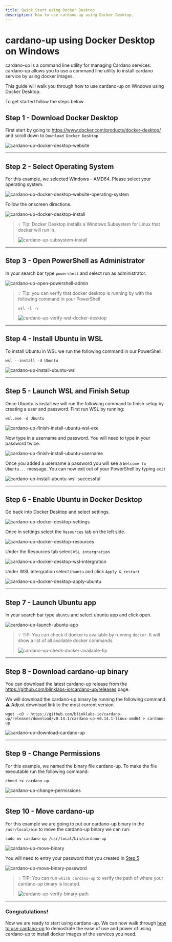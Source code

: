 ```yaml
---
title: Quick Start using Docker Desktop
description: How to use cardano-up using Docker Desktop.
---
```


# cardano-up using Docker Desktop on Windows

cardano-up is a command line utility for managing Cardano services. cardano-up allows you to use a command line utility to install cardano service by using docker images.

This guide will walk you through how to use cardano-up on Windows using Docker Desktop. 

To get started follow the steps below

## Step 1 - Download Docker Desktop

First start by going to <a href="https://www.docker.com/products/docker-desktop/" target="_blank">https://www.docker.com/products/docker-desktop/</a> and scroll down to `Download Docker Desktop`

![cardano-up-docker-desktop-website](/cardano-up-docker-desktop-website.png)

***

## Step 2 - Select Operating System

For this example, we selected Windows - AMD64. Please select your operating system.

![cardano-up-docker-desktop-website-operating-system](/cardano-up-docker-desktop-website-operating-system.png)

Follow the onscreen directions.

![cardano-up-docker-desktop-install](/cardano-up-docker-desktop-install.png)

> 💡 Tip: Docker Desktop installs a Windows Subsystem for Linux that docker will run in.
> 
> ![cardano-up-subsystem-install](/cardano-up-subsystem-install.png)

***

## Step 3 - Open PowerShell as Administrator 

In your search bar type `powershell` and select run as administrator.

![cardano-up-open-powershell-admin](/cardano-up-open-powershell-admin.png)

> 💡 Tip: you can verify that docker desktop is running by with the following command in your PowerShell
> 
> ```
> wsl -l -v
> ```
> 
> ![cardano-up-verify-wsl-docker-desktop](/cardano-up-verify-wsl-docker-desktop.png)

***

## Step 4 - Install Ubuntu in WSL 

To install Ubuntu in WSL we run the following command in our PowerShell:

```
wsl --install -d Ubuntu
```

![cardano-up-install-ubuntu-wsl](/cardano-up-install-ubuntu-wsl.png)

***

<a name="step-5"></a>

## Step 5 - Launch WSL and Finish Setup 

Once Ubuntu is install we will run the following command to finish setup by creating a user and password. First run WSL by running:

```
wsl.exe -d Ubuntu
```

![cardano-up-finish-install-ubuntu-wsl-exe](/cardano-up-finish-install-ubuntu-wsl-exe.png)


Now type in a username and password. You will need to type in your password twice.

![cardano-up-finish-install-ubuntu-username](/cardano-up-finish-install-ubuntu-username.png)

Once you added a username a password you will see a `Welcome to Ubuntu...` message. You can now exit out of your PowerShell by typing `exit`

![cardano-up-install-ubuntu-wsl-successful](/cardano-up-install-ubuntu-wsl-successful.png)

***

## Step 6 - Enable Ubuntu in Docker Desktop

Go back into Docker Desktop and select settings.

![cardano-up-docker-desktop-settings](/cardano-up-docker-desktop-settings.png)

Once in settings select the `Resources` tab on the left side.

![cardano-up-docker-desktop-resources](/cardano-up-docker-desktop-resources.png)

Under the Resources tab select `WSL intergration`

![cardano-up-docker-desktop-wsl-intergration](/cardano-up-docker-desktop-wsl-intergration.png)

Under WSL intergration select `Ubuntu` and click `Apply & restart`

![cardano-up-docker-desktop-apply-ubuntu](/cardano-up-docker-desktop-apply-ubuntu.png)

***

## Step 7 - Launch Ubuntu app

In your search bar type `ubuntu` and select ubuntu app and click open.

![cardano-up-launch-ubuntu-app](/cardano-up-launch-ubuntu-app.png)

> 💡 TIP: You can check if docker is available by running `docker`. It will show a list of all available docker commands.
>
> ![cardano-up-check-docker-available-tip](/cardano-up-check-docker-available-tip.png)

***

## Step 8 - Download cardano-up binary

You can download the latest cardano-up release from the <a href="https://github.com/blinklabs-io/cardano-up/releases" target="_blank">https://github.com/blinklabs-io/cardano-up/releases</a> page.

We will download the cardano-up binary by running the following command. ⚠️ Adjust download link to the most current version.

```
wget -cO - https://github.com/blinklabs-io/cardano-up/releases/download/v0.14.1/cardano-up-v0.14.1-linux-amd64 > cardano-up
```

![cardano-up-download-cardano-up](/cardano-up-download-cardano-up.png)

***

## Step 9 - Change Permissions

For this example, we named the binary file cardano-up. To make the file executable run the following command:

```
chmod +x cardano-up
```

![cardano-up-change-permissions](/cardano-up-change-permissions.png)

***

## Step 10 - Move cardano-up

For this example we are going to put our cardano-up binary in the `/usr/local/bin` to move the cardano-up binary we can run:

```
sudo mv cardano-up /usr/local/bin/cardano-up
```

![cardano-up-move-binary](/cardano-up-move-binary.png)

You will need to entry your password that you created in [Step 5](#step-5)

![cardano-up-move-binary-password](/cardano-up-move-binary-password.png)

> 💡 TIP: You can run `which cardano-up` to verify the path of where your cardano-up binary is located.
>
> ![cardano-up-verify-binary-path](/cardano-up-verify-binary-path.png)

***

### Congratulations!

Now we are ready to start using cardano-up. We can now walk through [how to use cardano-up](../003-using-cardano-up) to demostrate the ease of use and power of using cardano-up to install docker images of the services you need.

